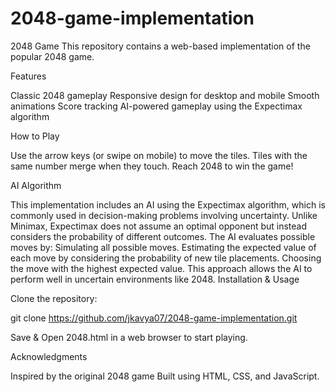 # 2048-game-implementation
2048 Game
This repository contains a web-based implementation of the popular 2048 game.

Features

Classic 2048 gameplay
Responsive design for desktop and mobile
Smooth animations
Score tracking
AI-powered gameplay using the Expectimax algorithm

How to Play

Use the arrow keys (or swipe on mobile) to move the tiles.
Tiles with the same number merge when they touch.
Reach 2048 to win the game!

AI Algorithm

This implementation includes an AI using the Expectimax algorithm, which is commonly used in decision-making problems involving uncertainty. Unlike Minimax, Expectimax does not assume an optimal opponent but instead considers the probability of different outcomes. The AI evaluates possible moves by:
Simulating all possible moves.
Estimating the expected value of each move by considering the probability of new tile placements.
Choosing the move with the highest expected value.
This approach allows the AI to perform well in uncertain environments like 2048.
Installation & Usage

Clone the repository:

git clone https://github.com/jkavya07/2048-game-implementation.git

Save & Open 2048.html in a web browser to start playing.

Acknowledgments

Inspired by the original 2048 game
Built using HTML, CSS, and JavaScript.
